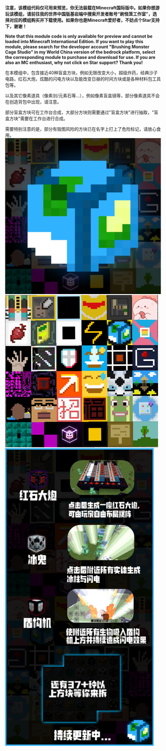  **注意，该模组代码仅可用来预览，你无法装载在Minecraft国际版中。如果你想游玩该模组，请前往我的世界中国版基岩端中搜索开发者账号“刷怪笼工作室”，选择对应的模组购买并下载使用。如果你也是Minecraft爱好者，不妨点个Star支持下，谢谢！** 

**Note that this module code is only available for preview and cannot be loaded into Minecraft International Edition. If you want to play this module, please search for the developer account "Brushing Monster Cage Studio" in my World China version of the bedrock platform, select the corresponding module to purchase and download for use. If you are also an MC enthusiast, why not click on Star support? Thank you!**


在本模组中，包含接近40种盲盒方块，例如无限改变大小，超级炸药，经典沙子电路，红石大炮，炫酷的闪电方块以及能改变日昼的时间方块或是各种材料包工具包等。

以及其它像素道具（像素剑/元素石等...），例如像素盲盒镜等，部分像素道具不会在创造背包中出现，请注意。



部分盲盒方块可在工作台合成，大部分方块则需要通过"盲盒方块"进行抽取，"盲盒方块"需要在工作台进行合成。

需要特别注意的是，部分有毁图风险的方块已在名字上打上了危险标记，请放心食用。
![输入图片说明](iamge3.png)
![输入图片说明](image2.png)
![输入图片说明](iamge1.png)